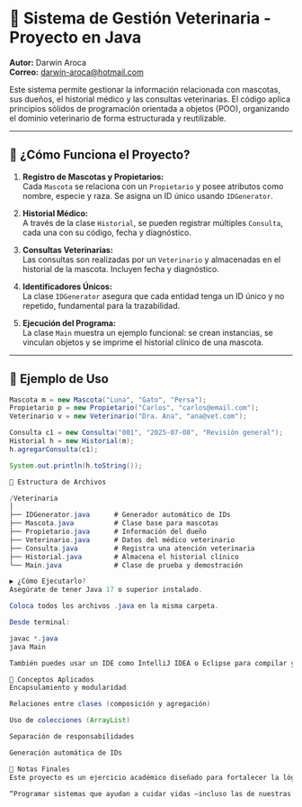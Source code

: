 # 🐾 Sistema de Gestión Veterinaria - Proyecto en Java

**Autor:** Darwin Aroca  
**Correo:** darwin-aroca@hotmail.com

Este sistema permite gestionar la información relacionada con mascotas, sus dueños, el historial médico y las consultas veterinarias. El código aplica principios sólidos de programación orientada a objetos (POO), organizando el dominio veterinario de forma estructurada y reutilizable.

---

## 🧩 ¿Cómo Funciona el Proyecto?

1. **Registro de Mascotas y Propietarios:**  
   Cada `Mascota` se relaciona con un `Propietario` y posee atributos como nombre, especie y raza. Se asigna un ID único usando `IDGenerator`.

2. **Historial Médico:**  
   A través de la clase `Historial`, se pueden registrar múltiples `Consulta`, cada una con su código, fecha y diagnóstico.

3. **Consultas Veterinarias:**  
   Las consultas son realizadas por un `Veterinario` y almacenadas en el historial de la mascota. Incluyen fecha y diagnóstico.

4. **Identificadores Únicos:**  
   La clase `IDGenerator` asegura que cada entidad tenga un ID único y no repetido, fundamental para la trazabilidad.

5. **Ejecución del Programa:**  
   La clase `Main` muestra un ejemplo funcional: se crean instancias, se vinculan objetos y se imprime el historial clínico de una mascota.

---

## 🧪 Ejemplo de Uso

```java
Mascota m = new Mascota("Luna", "Gato", "Persa");
Propietario p = new Propietario("Carlos", "carlos@email.com");
Veterinario v = new Veterinario("Dra. Ana", "ana@vet.com");

Consulta c1 = new Consulta("001", "2025-07-08", "Revisión general");
Historial h = new Historial(m);
h.agregarConsulta(c1);

System.out.println(h.toString());

📁 Estructura de Archivos

/Veterinaria
│
├── IDGenerator.java      # Generador automático de IDs
├── Mascota.java          # Clase base para mascotas
├── Propietario.java      # Información del dueño
├── Veterinario.java      # Datos del médico veterinario
├── Consulta.java         # Registra una atención veterinaria
├── Historial.java        # Almacena el historial clínico
└── Main.java             # Clase de prueba y demostración

▶️ ¿Cómo Ejecutarlo?
Asegúrate de tener Java 17 o superior instalado.

Coloca todos los archivos .java en la misma carpeta.

Desde terminal:

javac *.java
java Main

También puedes usar un IDE como IntelliJ IDEA o Eclipse para compilar y ejecutar.

🧠 Conceptos Aplicados
Encapsulamiento y modularidad

Relaciones entre clases (composición y agregación)

Uso de colecciones (ArrayList)

Separación de responsabilidades

Generación automática de IDs

📌 Notas Finales
Este proyecto es un ejercicio académico diseñado para fortalecer la lógica de programación orientada a objetos. Puede ser fácilmente escalado para incluir persistencia de datos, interfaz gráfica o servicios web.

“Programar sistemas que ayudan a cuidar vidas —incluso las de nuestras mascotas— es una gran forma de aprender.” 🐶🐱